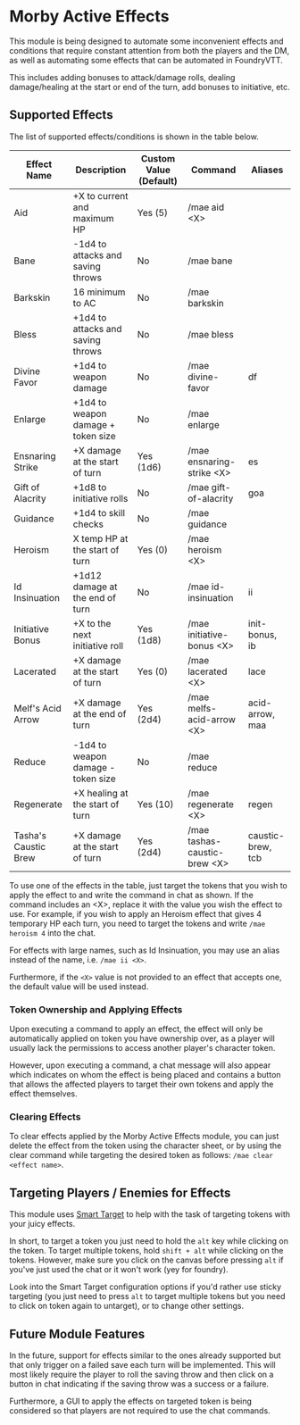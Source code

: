 # Morby Active Effects

This module is being designed to automate some inconvenient effects and conditions that require constant attention from both the players and the DM, as well as automating some effects that can be automated in FoundryVTT.

This includes adding bonuses to attack/damage rolls, dealing damage/healing at the start or end of the turn, add bonuses to initiative, etc.

## Supported Effects

The list of supported effects/conditions is shown in the table below.

| Effect Name          | Description                        | Custom Value (Default) | Command                        | Aliases           |
| -------------------- | ---------------------------------- | ---------------------- | ------------------------------ | ----------------- |
| Aid                  | +X to current and maximum HP       | Yes (5)                | /mae aid \<X\>                 |                   |
| Bane                 | -1d4 to attacks and saving throws  | No                     | /mae bane                      |                   |
| Barkskin             | 16 minimum to AC                   | No                     | /mae barkskin                  |                   |
| Bless                | +1d4 to attacks and saving throws  | No                     | /mae bless                     |                   |
| Divine Favor         | +1d4 to weapon damage              | No                     | /mae divine-favor              | df                |
| Enlarge              | +1d4 to weapon damage + token size | No                     | /mae enlarge                   |                   |
| Ensnaring Strike     | +X damage at the start of turn     | Yes (1d6)              | /mae ensnaring-strike \<X\>    | es                |
| Gift of Alacrity     | +1d8 to initiative rolls           | No                     | /mae gift-of-alacrity          | goa               |
| Guidance             | +1d4 to skill checks               | No                     | /mae guidance                  |                   |
| Heroism              | X temp HP at the start of turn     | Yes (0)                | /mae heroism \<X\>             |                   |
| Id Insinuation       | +1d12 damage at the end of turn    | No                     | /mae id-insinuation            | ii                |
| Initiative Bonus     | +X to the next initiative roll     | Yes (1d8)              | /mae initiative-bonus \<X\>    | init-bonus, ib    |
| Lacerated            | +X damage at the start of turn     | Yes (0)                | /mae lacerated  \<X\>          | lace              |
| Melf's Acid Arrow    | +X damage at the end of turn       | Yes (2d4)              | /mae melfs-acid-arrow  \<X\>   | acid-arrow, maa   |
| Reduce               | -1d4 to weapon damage - token size | No                     | /mae reduce                    |                   |
| Regenerate           | +X healing at the start of turn    | Yes (10)               | /mae regenerate  \<X\>         | regen             |
| Tasha's Caustic Brew | +X damage at the start of turn     | Yes (2d4)              | /mae tashas-caustic-brew \<X\> | caustic-brew, tcb |

To use one of the effects in the table, just target the tokens that you wish to apply the effect to and write the command in chat as shown. If the command includes an  \<X\>, replace it with the value you wish the effect to use. For example, if you wish to apply an Heroism effect that gives 4 temporary HP each turn, you need to target the tokens and write `/mae heroism 4` into the chat.

For effects with large names, such as Id Insinuation, you may use an alias instead of the name, i.e. `/mae ii <X>`.

Furthermore, if the `<X>` value is not provided to an effect that accepts one, the default value will be used instead.

### Token Ownership and Applying Effects

Upon executing a command to apply an effect, the effect will only be automatically applied on token you have ownership over, as a player will usually lack the permissions to access another player's character token.

However, upon executing a command, a chat message will also appear which indicates on whom the effect is being placed and contains a button that allows the affected players to target their own tokens and apply the effect themselves.

### Clearing Effects

To clear effects applied by the Morby Active Effects module, you can just delete the effect from the token using the character sheet, or by using the clear command while targeting the desired token as follows: `/mae clear <effect name>`.

## Targeting Players / Enemies for Effects

This module uses [Smart Target](https://foundryvtt.com/packages/smarttarget) to help with the task of targeting tokens with your juicy effects.

In short, to target a token you just need to hold the `alt` key while clicking on the token. To target multiple tokens, hold `shift + alt` while clicking on the tokens. However, make sure you click on the canvas before pressing `alt` if you've just used the chat or it won't work (yey for foundry).

Look into the Smart Target configuration options if you'd rather use sticky targeting (you just need to press `alt` to target multiple tokens but you need to click on token again to untarget), or to change other settings.

## Future Module Features

In the future, support for effects similar to the ones already supported but that only trigger on a failed save each turn will be implemented. This will most likely require the player to roll the saving throw and then click on a button in chat indicating if the saving throw was a success or a failure.

Furthermore, a GUI to apply the effects on targeted token is being considered so that players are not required to use the chat commands.
